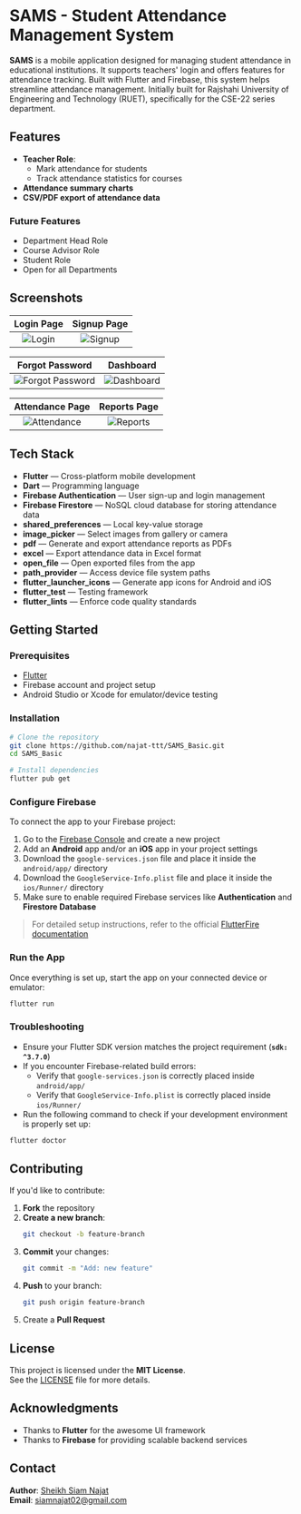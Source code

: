 # SAMS - Student Attendance Management System

**SAMS** is a mobile application designed for managing student attendance in educational institutions. It supports teachers' login and offers features for attendance tracking. Built with Flutter and Firebase, this system helps streamline attendance management. Initially built for Rajshahi University of Engineering and Technology (RUET), specifically for the CSE-22 series department.

## Features

- **Teacher Role**: 
  - Mark attendance for students
  - Track attendance statistics for courses
- **Attendance summary charts**
- **CSV/PDF export of attendance data**
  
### Future Features
- Department Head Role
- Course Advisor Role
- Student Role
- Open for all Departments

## Screenshots

| Login Page | Signup Page |
|:----------:|:-----------:|
| ![Login](screenshots/login.png) | ![Signup](screenshots/signup.png) |

| Forgot Password | Dashboard |
|:---------------:|:---------:|
| ![Forgot Password](screenshots/forgot_password.png) | ![Dashboard](screenshots/dashboard.png) |

| Attendance Page | Reports Page |
|:---------------:|:------------:|
| ![Attendance](screenshots/attendance.png) | ![Reports](screenshots/reports.png) |

## Tech Stack

- **Flutter** — Cross-platform mobile development
- **Dart** — Programming language
- **Firebase Authentication** — User sign-up and login management
- **Firebase Firestore** — NoSQL cloud database for storing attendance data
- **shared_preferences** — Local key-value storage
- **image_picker** — Select images from gallery or camera
- **pdf** — Generate and export attendance reports as PDFs
- **excel** — Export attendance data in Excel format
- **open_file** — Open exported files from the app
- **path_provider** — Access device file system paths
- **flutter_launcher_icons** — Generate app icons for Android and iOS
- **flutter_test** — Testing framework
- **flutter_lints** — Enforce code quality standards

## Getting Started

### Prerequisites
- [Flutter](https://flutter.dev/docs/get-started/install)
- Firebase account and project setup
- Android Studio or Xcode for emulator/device testing

### Installation

```bash
# Clone the repository
git clone https://github.com/najat-ttt/SAMS_Basic.git
cd SAMS_Basic

# Install dependencies
flutter pub get
```

### Configure Firebase

To connect the app to your Firebase project:

1. Go to the [Firebase Console](https://console.firebase.google.com/) and create a new project
2. Add an **Android** app and/or an **iOS** app in your project settings
3. Download the `google-services.json` file and place it inside the `android/app/` directory
4. Download the `GoogleService-Info.plist` file and place it inside the `ios/Runner/` directory
5. Make sure to enable required Firebase services like **Authentication** and **Firestore Database**

> For detailed setup instructions, refer to the official [FlutterFire documentation](https://firebase.flutter.dev/docs/overview)

### Run the App

Once everything is set up, start the app on your connected device or emulator:

```bash
flutter run
```

### Troubleshooting

- Ensure your Flutter SDK version matches the project requirement (**`sdk: ^3.7.0`**)
- If you encounter Firebase-related build errors:
  - Verify that `google-services.json` is correctly placed inside `android/app/`
  - Verify that `GoogleService-Info.plist` is correctly placed inside `ios/Runner/`
- Run the following command to check if your development environment is properly set up:

```bash
flutter doctor
```

## Contributing

If you'd like to contribute:

1. **Fork** the repository
2. **Create a new branch**:
   ```bash
   git checkout -b feature-branch
   ```
3. **Commit** your changes:
   ```bash
   git commit -m "Add: new feature"
   ```
4. **Push** to your branch:
   ```bash
   git push origin feature-branch
   ```
5. Create a **Pull Request**

## License

This project is licensed under the **MIT License**.  
See the [LICENSE](LICENSE) file for more details.

## Acknowledgments

- Thanks to **Flutter** for the awesome UI framework
- Thanks to **Firebase** for providing scalable backend services

## Contact

**Author**: [Sheikh Siam Najat](https://www.linkedin.com/in/sheikhsiamnajat/)  
**Email**: [siamnajat02@gmail.com](mailto:siamnajat02@gmail.com)
